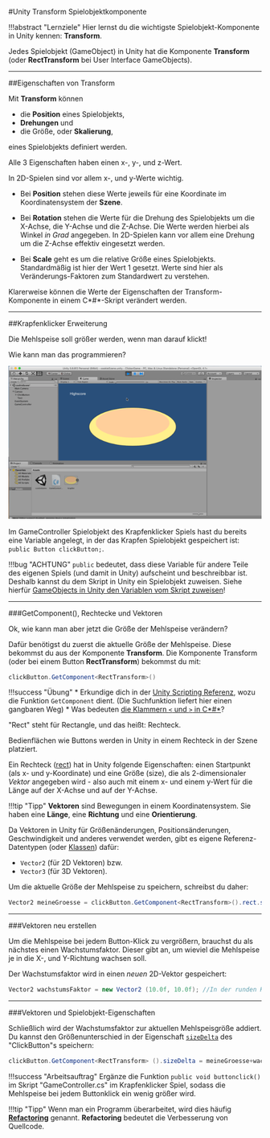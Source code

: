 #Unity Transform Spielobjektkomponente

!!!abstract "Lernziele"
     Hier lernst du die wichtigste Spielobjekt-Komponente in Unity kennen: **Transform**.



Jedes Spielobjekt (GameObject) in Unity hat die Komponente **Transform** (oder **RectTransform** bei User Interface GameObjects).

----

##Eigenschaften von Transform

Mit **Transform** können

* die **Position** eines Spielobjekts,
* **Drehungen** und
* die Größe, oder **Skalierung**,

eines Spielobjekts definiert werden.

Alle 3 Eigenschaften haben einen x-, y-, und z-Wert.

In 2D-Spielen sind vor allem x-, und y-Werte wichtig.

* Bei **Position** stehen diese Werte jeweils für eine Koordinate im Koordinatensystem der **Szene**.

* Bei **Rotation** stehen die Werte für die Drehung des Spielobjekts um die X-Achse, die Y-Achse und die Z-Achse. Die Werte werden hierbei als Winkel *in Grad* angegeben. In 2D-Spielen kann vor allem eine Drehung um die Z-Achse effektiv eingesetzt werden.

* Bei **Scale** geht es um die relative Größe eines Spielobjekts. Standardmäßig ist hier der Wert 1 gesetzt. Werte sind hier als Veränderungs-Faktoren zum Standardwert zu verstehen.

Klarerweise können die Werte der Eigenschaften der Transform-Komponente in einem C*#*-Skript verändert werden.

----

##Krapfenklicker Erweiterung

Die Mehlspeise soll größer werden, wenn man darauf klickt!

Wie kann man das programmieren?

![Donut Clicker Extension](img/donutclickerextension.gif)

Im GameController Spielobjekt des Krapfenklicker Spiels hast du bereits eine Variable angelegt, in der das Krapfen Spielobjekt gespeichert ist: ```public Button clickButton;```.

!!!bug "ACHTUNG"
    ```public``` bedeutet, dass diese Variable für andere Teile des eigenen Spiels (und damit in Unity) aufscheint und beschreibbar ist. Deshalb kannst du dem Skript in Unity ein Spielobjekt zuweisen. Siehe hierfür [GameObjects in Unity den Variablen vom Skript zuweisen](T06-donutclicker.md)!



----

###GetComponent(), Rechtecke und Vektoren

Ok, wie kann man aber jetzt die Größe der Mehlspeise verändern?

Dafür benötigst du zuerst die aktuelle Größe der Mehlspeise. Diese bekommst du aus der Komponente **Transform**.
Die Komponente Transform (oder bei einem Button **RectTransform**) bekommst du mit:
``` c#
clickButton.GetComponent<RectTransform>()
```

!!!success "Übung"
    * Erkundige dich in der [Unity Scripting Referenz](https://docs.unity3d.com/ScriptReference/), wozu die Funktion ```GetComponent``` dient. (Die Suchfunktion liefert hier einen gangbaren Weg)
	* Was bedeuten [die Klammern ```<``` und ```>``` in C*#*](http://codekicker.de/fragen/csharp-bedeuten-spitzen-Klammern-generics-list-typ-typisierend/660)?

"Rect" steht für Rectangle, und das heißt: Rechteck.

Bedienflächen wie Buttons werden in Unity in einem Rechteck in der Szene platziert.

Ein Rechteck ([rect](https://docs.unity3d.com/ScriptReference/Rect.html)) hat in Unity folgende Eigenschaften: einen Startpunkt (als x- und y-Koordinate) und eine Größe (size), die als 2-dimensionaler *Vektor* angegeben wird - also auch mit einem x- und einem y-Wert für die Länge auf der X-Achse und auf der Y-Achse.

!!!tip "Tipp"
    **Vektoren** sind Bewegungen in einem Koordinatensystem. Sie haben eine **Länge**, eine **Richtung** und eine **Orientierung**.

Da Vektoren in Unity für Größenänderungen, Positionsänderungen, Geschwindigkeit und anderes verwendet werden, gibt es eigene Referenz-Datentypen (oder [Klassen](T15-classes.md)) dafür:

* ```Vector2``` (für 2D Vektoren) bzw.
* ```Vector3``` (für 3D Vektoren).

Um die aktuelle Größe der Mehlspeise zu speichern, schreibst du daher:

``` C#
Vector2 meineGroesse = clickButton.GetComponent<RectTransform>().rect.size;
```

----

###Vektoren neu erstellen

Um die Mehlspeise bei jedem Button-Klick zu vergrößern, brauchst du als nächstes einen Wachstumsfaktor. Dieser gibt an, um wieviel die Mehlspeise je in die X-, und Y-Richtung wachsen soll.

Der Wachstumsfaktor wird in einen *neuen* 2D-Vektor gespeichert:

``` C#
Vector2 wachstumsFaktor = new Vector2 (10.0f, 10.0f); //In der runden Klammer werden dem neuen Vektor x-, und y-Werte des 2D Vektors als Paramter im Datentyp Float übergeben.
```

----

###Vektoren und Spielobjekt-Eigenschaften

Schließlich wird der Wachstumsfaktor zur aktuellen Mehlspeisgröße addiert. Du kannst den Größenunterschied in der Eigenschaft  [```sizeDelta```](https://docs.unity3d.com/ScriptReference/RectTransform-sizeDelta.html) des "ClickButton"s speichern:

``` C#
clickButton.GetComponent<RectTransform> ().sizeDelta = meineGroesse+wachstumsFaktor;
```

!!!success "Arbeitsauftrag"
    Ergänze die Funktion ```public void buttonclick()``` im Skript "GameController.cs" im Krapfenklicker Spiel, sodass die Mehlspeise bei jedem Buttonklick ein wenig größer wird.

!!!tip "Tipp"
    Wenn man ein Programm überarbeitet, wird dies häufig [**Refactoring**](https://de.wikipedia.org/wiki/Refactoring) genannt. **Refactoring** bedeutet die Verbesserung von Quellcode.
